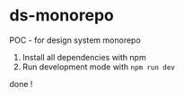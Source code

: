 # ds-monorepo
POC - for design system monorepo

1. Install all dependencies with npm
2. Run development mode with `npm run dev`

done !
